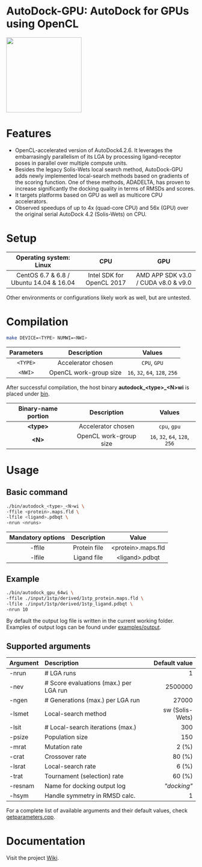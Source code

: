 AutoDock-GPU: AutoDock for GPUs using OpenCL
============================================

<img src=".png" width="200">

# Features

* OpenCL-accelerated version of AutoDock4.2.6. It leverages the embarrasingly parallelism of its LGA by processing ligand-receptor poses in parallel over multiple compute units.
* Besides the legacy Solis-Wets local search method, AutoDock-GPU adds newly implemented local-search methods based on gradients of the scoring function. One of these methods, ADADELTA, has proven to increase significantly the docking quality in terms of RMSDs and scores.
* It targets platforms based on GPU as well as multicore CPU accelerators.
* Observed speedups of up to 4x (quad-core CPU) and 56x (GPU) over the original serial AutoDock 4.2 (Solis-Wets) on CPU.

# Setup

| Operating system: Linux                  | CPU                          |GPU                                  |
|:----------------------------------------:|:----------------------------:|:-----------------------------------:|
|CentOS 6.7 & 6.8 / Ubuntu 14.04 & 16.04   | Intel SDK for OpenCL 2017    | AMD APP SDK v3.0 / CUDA v8.0 & v9.0 |

Other environments or configurations likely work as well, but are untested.

# Compilation

```zsh
make DEVICE=<TYPE> NUMWI=<NWI>
```

| Parameters | Description            | Values                         |
|:----------:|:----------------------:|:------------------------------:|
| `<TYPE>`   | Accelerator chosen     | `CPU`, `GPU`                   |
| `<NWI>`    | OpenCL work-group size | `16`, `32`, `64`, `128`, `256` |


After successful compilation, the host binary **autodock_&lt;type&gt;_&lt;N&gt;wi** is placed under [bin](./bin).

| Binary-name portion | Description            | Values                         |
|:-------------------:|:----------------------:|:------------------------------:|
| **&lt;type&gt;**    | Accelerator chosen     | `cpu`, `gpu`                   |
| **&lt;N&gt;**       | OpenCL work-group size | `16`, `32`, `64`, `128`, `256` |

# Usage

## Basic command
```zsh
./bin/autodock_<type>_<N>wi \
-ffile <protein>.maps.fld \
-lfile <ligand>.pdbqt \
-nrun <nruns>
```

| Mandatory options | Description   | Value                     |
|:-----------------:|:-------------:|:-------------------------:|
| -ffile            |Protein file   |&lt;protein&gt;.maps.fld   |
| -lfile            |Ligand file    |&lt;ligand&gt;.pdbqt       |

## Example
```zsh
./bin/autodock_gpu_64wi \
-ffile ./input/1stp/derived/1stp_protein.maps.fld \
-lfile ./input/1stp/derived/1stp_ligand.pdbqt \
-nrun 10
```
By default the output log file is written in the current working folder. Examples of output logs can be found under [examples/output](examples/output/).

## Supported arguments

| Argument | Description                                  | Default value   |
|:---------|:---------------------------------------------|----------------:|
| -nrun    | # LGA runs                                   | 1               |
| -nev     | # Score evaluations (max.) per LGA run       | 2500000         |
| -ngen    | # Generations (max.) per LGA run             | 27000           |
| -lsmet   | Local-search method                          | sw (Solis-Wets) |
| -lsit    | # Local-search iterations (max.)             | 300             |
| -psize   | Population size                              | 150             |
| -mrat    | Mutation rate                                | 2 (%)           |
| -crat    | Crossover rate                               | 80 (%)          |
| -lsrat   | Local-search rate                            | 6 (%)           |
| -trat    | Tournament (selection) rate                  | 60 (%)          |
| -resnam  | Name for docking output log                  | _"docking"_     |
| -hsym    | Handle symmetry in RMSD calc.                | 1               |

For a complete list of available arguments and their default values, check [getparameters.cpp](host/src/getparameters.cpp).

# Documentation

Visit the project [Wiki](https://github.com/ccsb-scripps/AutoDock-GPU/wiki).
